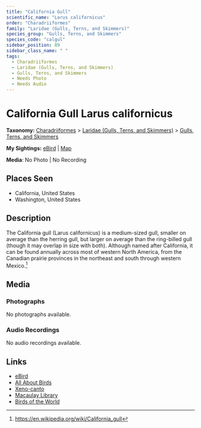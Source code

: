 ```yaml
---
title: "California Gull"
scientific_name: "Larus californicus"
order: "Charadriiformes"
family: "Laridae (Gulls, Terns, and Skimmers)"
species_group: "Gulls, Terns, and Skimmers"
species_code: "calgul"
sidebar_position: 89
sidebar_class_name: " "
tags: 
  - Charadriiformes
  - Laridae (Gulls, Terns, and Skimmers)
  - Gulls, Terns, and Skimmers
  - Needs Photo
  - Needs Audio
---
```


# California Gull <span className='sci_name'>Larus californicus</span>

**Taxonomy:** [Charadriiformes](/tags/charadriiformes) > [Laridae (Gulls, Terns, and Skimmers)](/tags/laridae-gulls-terns-and-skimmers) > [Gulls, Terns, and Skimmers](/tags/gulls-terns-and-skimmers)

**My Sightings:** [eBird](https://ebird.org/lifelist?r=world&time=life&spp=calgul) | [Map](/map?species_code=calgul)

**Media**: No Photo | No Recording

## Places Seen

* California, United States
* Washington, United States

## Description
The California gull (Larus californicus) is a medium-sized gull, smaller on average than the herring gull, but larger on average than the ring-billed gull (though it may overlap in size with both). Although named after California, it can be found annually across most of western North America, from the Canadian prairie provinces in the northeast and south through western Mexico.[^1]

[^1]: https://en.wikipedia.org/wiki/California_gull

## Media
### Photographs
No photographs available.

### Audio Recordings
No audio recordings available.

## Links
* [eBird](https://ebird.org/species/calgul) 
* [All About Birds](https://www.allaboutbirds.org/guide/calgul) 
* [Xeno-canto](https://www.xeno-canto.org/species/larus-californicus) 
* [Macaulay Library](https://search.macaulaylibrary.org/catalog?taxonCode=calgul&sort=rating_rank_desc)
* [Birds of the World](https://birdsoftheworld.org/bow/species/calgul)
